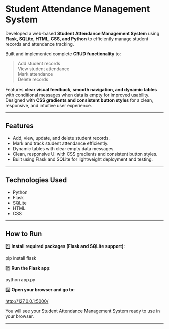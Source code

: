 # Student Attendance Management System

Developed a web-based **Student Attendance Management System** using **Flask, SQLite, HTML, CSS, and Python** to efficiently manage student records and attendance tracking.

Built and implemented complete **CRUD functionality** to:
> Add student records  
> View student attendance  
> Mark attendance  
> Delete records

Features **clear visual feedback, smooth navigation, and dynamic tables** with conditional messages when data is empty for improved usability. Designed with **CSS gradients and consistent button styles** for a clean, responsive, and intuitive user experience.

---

## Features

- Add, view, update, and delete student records.
- Mark and track student attendance efficiently.
- Dynamic tables with clear empty data messages.
- Clean, responsive UI with CSS gradients and consistent button styles.
- Built using Flask and SQLite for lightweight deployment and testing.

---

## Technologies Used

- Python
- Flask
- SQLite
- HTML
- CSS

---

## How to Run

1️⃣ **Install required packages (Flask and SQLite support)**:

pip install flask

2️⃣ **Run the Flask app**:

python app.py


3️⃣ **Open your browser and go to:**

http://127.0.0.1:5000/

You will see your Student Attendance Management System ready to use in your browser.

---


